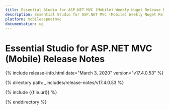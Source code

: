 ```yaml
---
title: Essential Studio for ASP.NET MVC (Mobile) Weekly Nuget Release Release Notes  
description: Essential Studio for ASP.NET MVC (Mobile) Weekly Nuget Release Release Notes  
platform: mobileaspnetmvc
documentation: ug
---
```


# Essential Studio for ASP.NET MVC (Mobile)  Release Notes  

{% include release-info.html date="March 3, 2020"  version="v17.4.0.53" %} 


{% directory path: _includes/release-notes/v17.4.0.53 %}

{% include {{file.url}} %}

{% enddirectory %}